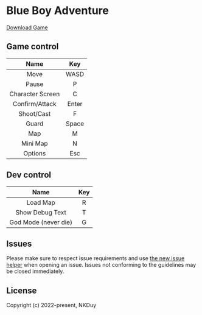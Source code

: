 # Blue Boy Adventure

[Download Game](https://github.com/khanhduy1407/BlueBoy2D/releases/latest)

## Game control

|       Name       |  Key  |
|:----------------:|:-----:|
|       Move       | WASD  |
|      Pause       |   P   |
| Character Screen |   C   |
|  Confirm/Attack  | Enter |
|    Shoot/Cast    |   F   |
|      Guard       | Space |
|       Map        |   M   |
|     Mini Map     |   N   |
|     Options      |  Esc  |

## Dev control

|         Name         | Key |
|:--------------------:|:---:|
|       Load Map       |  R  |
|   Show Debug Text    |  T  |
| God Mode (never die) |  G  |

## Issues

Please make sure to respect issue requirements and use [the new issue helper](https://github.com/khanhduy1407/My2DGame/issues/new) when opening an issue. Issues not conforming to the guidelines may be closed immediately.

## License

Copyright (c) 2022-present, NKDuy
